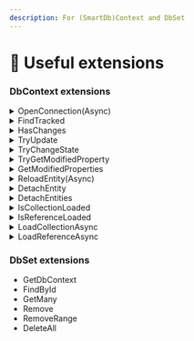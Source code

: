 ```yaml
---
description: For (SmartDb)Context and DbSet
---
```


# 🥚 Useful extensions

### DbContext extensions

<details>

<summary>OpenConnection(Async)</summary>

Opens and retains connection until end of scope. Call this method in long running processes to gain slightly faster database interaction.

</details>

<details>

<summary>FindTracked</summary>

Tries to locate an already loaded and tracked entity in the local state manager.

</details>

<details>

<summary>HasChanges</summary>

Checks whether at least one entity in the change tracker is in `Added`, `Deleted` or `Modified` state.

</details>

<details>

<summary>TryUpdate</summary>

Sets the state of an entity to `Modified` if it is detached.

</details>

<details>

<summary>TryChangeState</summary>

Changes the state of an entity object when requested state differs.

</details>

<details>

<summary>TryGetModifiedProperty</summary>

Determines whether an entity property has changed since it was attached.

</details>

<details>

<summary>GetModifiedProperties</summary>

Gets a list of modified properties for a given entity.

</details>

<details>

<summary>ReloadEntity(Async)</summary>

Reloads the entity from the database overwriting any property values with values from the database. The entity will be in the `Unchanged` state after calling this method.

</details>

<details>

<summary>DetachEntity</summary>

Detaches a single entity from the current context if it is attached.

</details>

<details>

<summary>DetachEntities</summary>

Detaches many entities from the current context.

</details>

<details>

<summary>IsCollectionLoaded</summary>

Checks whether a collection type navigation property has already been loaded for a given entity (either eagerly or lazily).

</details>

<details>

<summary>IsReferenceLoaded</summary>

Checks whether a reference type navigation property has already been loaded for a given entity (either eagerly or lazily).

</details>

<details>

<summary>LoadCollectionAsync</summary>

Loads entities referenced by a collection navigation property from database, unless data is already loaded.

</details>

<details>

<summary>LoadReferenceAsync</summary>

Loads an entity referenced by a navigation property from database, unless data is already loaded.

</details>



### DbSet extensions

* GetDbContext
* FindById
* GetMany
* Remove
* RemoveRange
* DeleteAll
